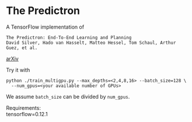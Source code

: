 # The Predictron

A TensorFlow implementation of  
```
The Predictron: End-To-End Learning and Planning  
David Silver, Hado van Hasselt, Matteo Hessel, Tom Schaul, Arthur Guez, et al. 
```
[arXiv](https://arxiv.org/abs/1612.08810)

Try it with
```
python ./train_multigpu.py --max_depths=<2,4,8,16> --batch_size=128 \
  --num_gpus=<your available number of GPUs>
```

We assume `batch_size` can be divided by `num_gpus`.

Requirements:  
tensorflow=0.12.1